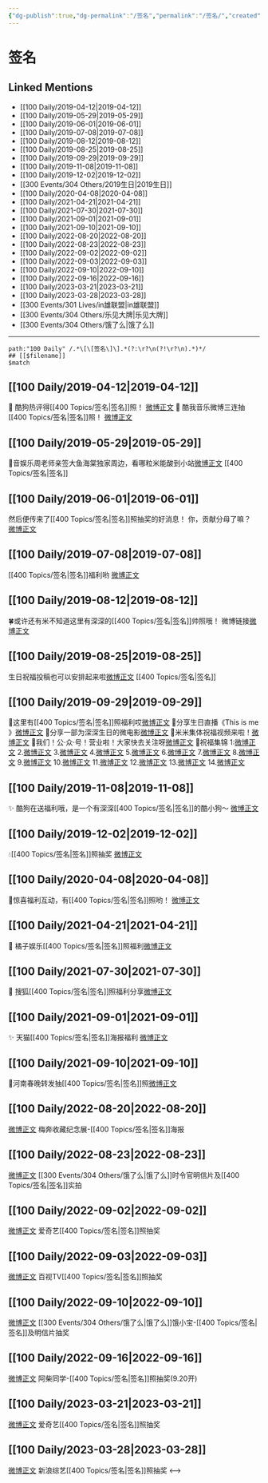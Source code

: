 ```yaml
---
{"dg-publish":true,"dg-permalink":"/签名","permalink":"/签名/","created":"2022-12-07T16:12:27.000+08:00","updated":"2023-04-10T17:23:37.000+08:00"}
---
```


# 签名

## Linked Mentions
- [[100 Daily/2019-04-12\|2019-04-12]]
- [[100 Daily/2019-05-29\|2019-05-29]]
- [[100 Daily/2019-06-01\|2019-06-01]]
- [[100 Daily/2019-07-08\|2019-07-08]]
- [[100 Daily/2019-08-12\|2019-08-12]]
- [[100 Daily/2019-08-25\|2019-08-25]]
- [[100 Daily/2019-09-29\|2019-09-29]]
- [[100 Daily/2019-11-08\|2019-11-08]]
- [[100 Daily/2019-12-02\|2019-12-02]]
- [[300 Events/304 Others/2019生日\|2019生日]]
- [[100 Daily/2020-04-08\|2020-04-08]]
- [[100 Daily/2021-04-21\|2021-04-21]]
- [[100 Daily/2021-07-30\|2021-07-30]]
- [[100 Daily/2021-09-01\|2021-09-01]]
- [[100 Daily/2021-09-10\|2021-09-10]]
- [[100 Daily/2022-08-20\|2022-08-20]]
- [[100 Daily/2022-08-23\|2022-08-23]]
- [[100 Daily/2022-09-02\|2022-09-02]]
- [[100 Daily/2022-09-03\|2022-09-03]]
- [[100 Daily/2022-09-10\|2022-09-10]]
- [[100 Daily/2022-09-16\|2022-09-16]]
- [[100 Daily/2023-03-21\|2023-03-21]]
- [[100 Daily/2023-03-28\|2023-03-28]]
- [[300 Events/301 Lives/in雄联盟\|in雄联盟]]
- [[300 Events/304 Others/乐见大牌\|乐见大牌]]
- [[300 Events/304 Others/饿了么\|饿了么]]


---

```expander
path:"100 Daily" /.*\[\[签名\]\].*(?:\r?\n(?!\r?\n).*)*/
## [[$filename]]
$match
```
## [[100 Daily/2019-04-12\|2019-04-12]]
🎵 酷狗热评得[[400 Topics/签名\|签名]]照！
[微博正文](https://m.weibo.cn/6466290670/4360252838872949)
🎵 酷我音乐微博三连抽[[400 Topics/签名\|签名]]照！
[微博正文](https://m.weibo.cn/6466290670/4360261387694510)
## [[100 Daily/2019-05-29\|2019-05-29]]
🌟音娱乐周老师亲签大鱼海棠独家周边，看哪粒米能酸到小站[微博正文](https://m.weibo.cn/6466290670/4377270355353603) [[400 Topics/签名\|签名]]

## [[100 Daily/2019-06-01\|2019-06-01]]
然后便传来了[[400 Topics/签名\|签名]]照抽奖的好消息！
你，贡献分母了嘛？
[微博正文](https://m.weibo.cn/6466290670/4378284223226812)
## [[100 Daily/2019-07-08\|2019-07-08]]
[[400 Topics/签名\|签名]]福利哟
[微博正文](https://m.weibo.cn/6466290670/4391740863415714)
## [[100 Daily/2019-08-12\|2019-08-12]]
🍀或许还有米不知道这里有深深的[[400 Topics/签名\|签名]]帅照哦！
微博链接[微博正文](https://m.weibo.cn/6466290670/4404525345601230)

## [[100 Daily/2019-08-25\|2019-08-25]]
生日祝福投稿也可以安排起来啦[微博正文](https://weibo.com/detail/4409212966724004) [[400 Topics/签名\|签名]]

## [[100 Daily/2019-09-29\|2019-09-29]]
🍭这里有[[400 Topics/签名\|签名]]照福利哎[微博正文](https://m.weibo.cn/6466290670/4421935083638710)
🍭分享生日直播《This is me 》[微博正文](https://m.weibo.cn/6466290670/4422001495809578)
🍭分享一部为深深生日的微电影[微博正文](https://m.weibo.cn/6466290670/4421805685263355)
🍭米米集体祝福视频来啦！[微博正文](https://m.weibo.cn/6466290670/4422019192329696)
🍭我们！公·众·号！营业啦！大家快去关注呀[微博正文](https://m.weibo.cn/6466290670/4422003799250714)
🍭祝福集锦
1:[微博正文](https://m.weibo.cn/6466290670/4421788118893104)
2.[微博正文](https://m.weibo.cn/6466290670/4421788547188777)
3.[微博正文](https://m.weibo.cn/6466290670/4421795937036329)
4.[微博正文](https://m.weibo.cn/6466290670/4421796272939766)
5.[微博正文](https://m.weibo.cn/6466290670/4421799062178941)
6.[微博正文](https://m.weibo.cn/6466290670/4421802312684038)
7.[微博正文](https://m.weibo.cn/6466290670/4421814325546911)
8.[微博正文](https://m.weibo.cn/6466290670/4421814530465379)
9.[微博正文](https://m.weibo.cn/6466290670/4421815466323847)
10.[微博正文](https://m.weibo.cn/6466290670/4421827067599704)
11.[微博正文](https://m.weibo.cn/6466290670/4421842351827424)
12.[微博正文](https://m.weibo.cn/6466290670/4421915748125028)
13.[微博正文](https://m.weibo.cn/6466290670/4421917395812480)
14.[微博正文](https://m.weibo.cn/6466290670/4421918410852820)
## [[100 Daily/2019-11-08\|2019-11-08]]
✨ 酷狗在送福利哦，是一个有深深[[400 Topics/签名\|签名]]的酷小狗～
[微博正文](https://m.weibo.cn/6466290670/4436465574303996)

## [[100 Daily/2019-12-02\|2019-12-02]]
💧[[400 Topics/签名\|签名]]照抽奖 [微博正文](https://m.weibo.cn/6466290670/4445211293434662)

## [[100 Daily/2020-04-08\|2020-04-08]]
🎁惊喜福利互动，有[[400 Topics/签名\|签名]]照哟！
[微博正文](https://m.weibo.cn/6466290670/4491404321391876)​
## [[100 Daily/2021-04-21\|2021-04-21]]
🌟 橘子娱乐[[400 Topics/签名\|签名]]照福利[微博正文](https://m.weibo.cn/6466290670/4628397164594686)
## [[100 Daily/2021-07-30\|2021-07-30]]
💫 搜狐[[400 Topics/签名\|签名]]照福利分享[微博正文](https://m.weibo.cn/6466290670/4664717547145523)
## [[100 Daily/2021-09-01\|2021-09-01]]
✨ 天猫[[400 Topics/签名\|签名]]海报福利 [微博正文](https://m.weibo.cn/6466290670/4676692209046053)
## [[100 Daily/2021-09-10\|2021-09-10]]
🌟河南春晚转发抽[[400 Topics/签名\|签名]]照[微博正文](https://m.weibo.cn/6466290670/4680020150715573)
## [[100 Daily/2022-08-20\|2022-08-20]]
[微博正文](https://weibo.com/detail/4804511896175951) 梅奔收藏纪念展-[[400 Topics/签名\|签名]]海报
## [[100 Daily/2022-08-23\|2022-08-23]]
[微博正文](https://m.weibo.cn/7756461320/4805604101587567) [[300 Events/304 Others/饿了么\|饿了么]]时令官明信片及[[400 Topics/签名\|签名]]实拍
## [[100 Daily/2022-09-02\|2022-09-02]]
[微博正文](https://m.weibo.cn/1731986465/4809296925430727) 爱奇艺[[400 Topics/签名\|签名]]照抽奖
## [[100 Daily/2022-09-03\|2022-09-03]]
[微博正文](https://m.weibo.cn/7516842376/4809621560363974) 百视TV[[400 Topics/签名\|签名]]照抽奖
## [[100 Daily/2022-09-10\|2022-09-10]]
[微博正文](https://weibo.com/2606197387/M55jf4NHF) [[300 Events/304 Others/饿了么\|饿了么]]饿小宝-[[400 Topics/签名\|签名]]及明信片抽奖
## [[100 Daily/2022-09-16\|2022-09-16]]
[微博正文](https://m.weibo.cn/5341246345/4814288571072666) 阿柴同学-[[400 Topics/签名\|签名]]照抽奖(9.20开)
## [[100 Daily/2023-03-21\|2023-03-21]]
[微博正文](https://weibo.com/1731986465/4881726859644110) 爱奇艺[[400 Topics/签名\|签名]]照抽奖
## [[100 Daily/2023-03-28\|2023-03-28]]
[微博正文](http://weibo.com/1878335471/MzmJc9oi2) 新浪综艺[[400 Topics/签名\|签名]]照抽奖
<-->